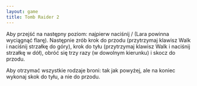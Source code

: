 ```yaml
---
layout: game
title: Tomb Raider 2
---
```


Aby przejść na następny poziom: najpierw naciśnij / (Lara powinna 
wyciągnąć flarę). Następnie zrób krok do przodu (przytrzymaj klawisz 
Walk i naciśnij strzałkę do góry), krok do tyłu (przytrzymaj klawisz 
Walk i naciśnij strzałkę w dół), obróć się trzy razy (w dowolnym 
kierunku) i skocz do przodu.

Aby otrzymać wszystkie rodzaje broni: tak jak powyżej, ale na 
koniec wykonaj skok do tyłu, a nie do przodu.
